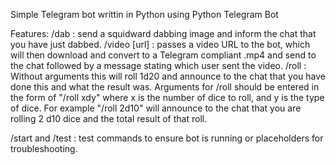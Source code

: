 Simple Telegram bot writtin in Python using Python Telegram Bot

Features:
/dab : send a squidward dabbing image and inform the chat that you have just dabbed.
/video [url] : passes a video URL to the bot, which will then download and convert to a Telegram compliant .mp4 and send to the chat followed by a message stating which user sent the video.
/roll : Without arguments this will roll 1d20 and announce to the chat that you have done this and what the result was.
        Arguments for /roll should be entered in the form of "/roll xdy" where x is the number of dice to roll, and y is the type of dice. For example "/roll 2d10" will announce to the chat that you are rolling 2 d10 dice and the total result of that roll.

/start and /test : test commands to ensure bot is running or placeholders for troubleshooting.